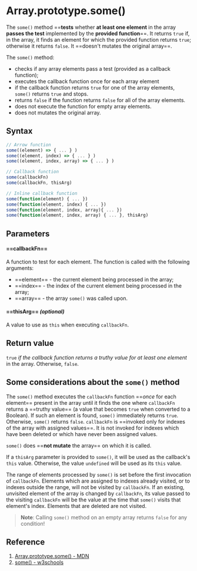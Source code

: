# Array.prototype.some()

The `some()` method ==**tests** whether **at least one element** in the array **passes the test** implemented by the **provided function**==. It returns `true` if, in the array, it finds an element for which the provided function returns `true`; otherwise it returns `false`. It ==doesn't mutates the original array==.

The `some()` method:

- checks if any array elements pass a test (provided as a callback function);
- executes the callback function once for each array element
- if the callback function returns `true` for one of the array elements, `some()` returns `true` and stops.
- returns `false` if the function returns `false` for all of the array elements.
- does not execute the function for empty array elements.
- does not mutates the original array.

## Syntax

```js
// Arrow function
some((element) => { ... } )
some((element, index) => { ... } )
some((element, index, array) => { ... } )

// Callback function
some(callbackFn)
some(callbackFn, thisArg)

// Inline callback function
some(function(element) { ... })
some(function(element, index) { ... })
some(function(element, index, array){ ... })
some(function(element, index, array) { ... }, thisArg)
```

## Parameters

#### ==**callbackFn**== 

A function to test for each element. The function is called with the following arguments:

- ==element== - the current element being processed in the array;
- ==index== - the index of the current element being processed in the array;
- ==array== - the array `some()` was called upon.

#### ==**thisArg**== _(optional)_

A value to use as `this` when executing `callbackFn`.

## Return value

`true` _if the callback function returns a truthy value for at least one element_ in the array. Otherwise, `false`.

## Some considerations about the `some()` method

The `some()` method executes the `callbackFn` function ==_once_ for each element== present in the array until it finds the one where `callbackFn` returns a ==truthy value== (a value that becomes `true` when converted to a Boolean). If such an element is found, `some()` immediately returns `true`. Otherwise, `some()` returns `false`. `callbackFn` is ==invoked only for indexes of the array with assigned values==. It is not invoked for indexes which have been deleted or which have never been assigned values.

`some()` does ==**not mutate** the array== on which it is called.

If a `thisArg` parameter is provided to `some()`, it will be used as the callback's `this` value. Otherwise, the value `undefined` will be used as its `this` value.

The range of elements processed by `some()` is set before the first invocation of `callbackFn`. Elements which are assigned to indexes already visited, or to indexes outside the range, will not be visited by `callbackFn`. If an existing, unvisited element of the array is changed by `callbackFn`, its value passed to the visiting `callbackFn` will be the value at the time that `some()` visits that element's index. Elements that are deleted are not visited.

> **Note**: Calling `some()` method on an empty array returns `false` for any condition!

## Reference

1. [Array.prototype.some() - MDN](https://developer.mozilla.org/en-US/docs/Web/JavaScript/Reference/Global_Objects/Array/some)
2. [some() - w3schools](https://www.w3schools.com/jsref/jsref_some.asp)
